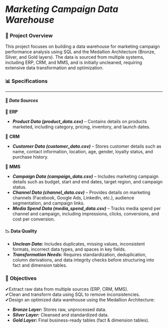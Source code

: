 # ***Marketing Campaign Data Warehouse***

### 📌 **Project Overview**  
This project focuses on building a data warehouse for marketing campaign performance analysis using SQL and the Medallion Architecture (Bronze, Silver, and Gold layers). The data is sourced from multiple systems, including ERP, CRM, and MMS, and is initially uncleaned, requiring extensive data transformation and optimization.


### 📊 **Specifications**
---

#### 📂 ***Data Sources***

🔹 **ERP**  
- ***Product Data (product_data.csv)*** – Contains details on products marketed, including category, pricing, inventory, and launch dates.

🔹 **CRM**  
- ***Customer Data (customer_data.csv)*** – Stores customer details such as name, contact information, location, age, gender, loyalty status, and purchase history.

🔹 **MMS**  
- ***Campaign Data (campaign_data.csv)*** – Includes marketing campaign details such as budget, start and end dates, target region, and campaign status.  
- ***Channel Data (channel_data.csv)*** – Provides details on marketing channels (Facebook, Google Ads, LinkedIn, etc.), audience segmentation, and campaign links.  
- ***Media Spend Data (media_spend_data.csv)*** – Tracks media spend per channel and campaign, including impressions, clicks, conversions, and cost per conversion.



#### 📉 **Data Quality**

- ***Unclean Data:*** Includes duplicates, missing values, inconsistent formats, incorrect data types, and spaces in key fields.  
- ***Transformation Needs:*** Requires standardization, deduplication, column derivations, and data integrity checks before structuring into fact and dimension tables.



### 🎯 **Objectives**  

✔Extract raw data from multiple sources (ERP, CRM, MMS).  
✔Clean and transform data using SQL to remove inconsistencies.  
✔Design an optimized data warehouse using the Medallion Architecture:  
  - ***Bronze Layer:*** Stores raw, unprocessed data.  
  - ***Silver Layer:*** Cleansed and standardized data.  
  - ***Gold Layer:*** Final business-ready tables (fact & dimension tables).   

